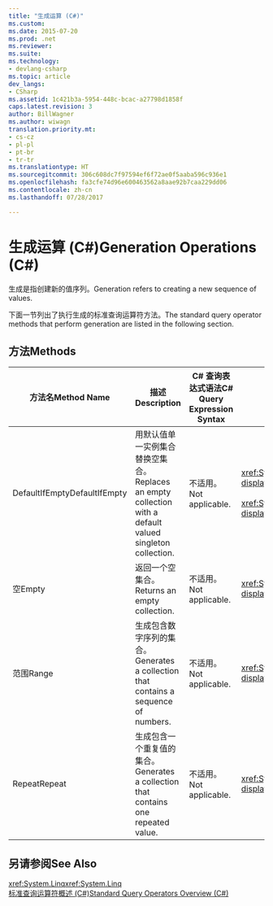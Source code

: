 ```yaml
---
title: "生成运算 (C#)"
ms.custom: 
ms.date: 2015-07-20
ms.prod: .net
ms.reviewer: 
ms.suite: 
ms.technology:
- devlang-csharp
ms.topic: article
dev_langs:
- CSharp
ms.assetid: 1c421b3a-5954-448c-bcac-a27798d1858f
caps.latest.revision: 3
author: BillWagner
ms.author: wiwagn
translation.priority.mt:
- cs-cz
- pl-pl
- pt-br
- tr-tr
ms.translationtype: HT
ms.sourcegitcommit: 306c608dc7f97594ef6f72ae0f5aaba596c936e1
ms.openlocfilehash: fa3cfe74d96e600463562a8aae92b7caa229dd06
ms.contentlocale: zh-cn
ms.lasthandoff: 07/28/2017

---
```

# <a name="generation-operations-c"></a><span data-ttu-id="1713c-102">生成运算 (C#)</span><span class="sxs-lookup"><span data-stu-id="1713c-102">Generation Operations (C#)</span></span>
<span data-ttu-id="1713c-103">生成是指创建新的值序列。</span><span class="sxs-lookup"><span data-stu-id="1713c-103">Generation refers to creating a new sequence of values.</span></span>  
  
 <span data-ttu-id="1713c-104">下面一节列出了执行生成的标准查询运算符方法。</span><span class="sxs-lookup"><span data-stu-id="1713c-104">The standard query operator methods that perform generation are listed in the following section.</span></span>  
  
## <a name="methods"></a><span data-ttu-id="1713c-105">方法</span><span class="sxs-lookup"><span data-stu-id="1713c-105">Methods</span></span>  
  
|<span data-ttu-id="1713c-106">方法名</span><span class="sxs-lookup"><span data-stu-id="1713c-106">Method Name</span></span>|<span data-ttu-id="1713c-107">描述</span><span class="sxs-lookup"><span data-stu-id="1713c-107">Description</span></span>|<span data-ttu-id="1713c-108">C# 查询表达式语法</span><span class="sxs-lookup"><span data-stu-id="1713c-108">C# Query Expression Syntax</span></span>|<span data-ttu-id="1713c-109">详细信息</span><span class="sxs-lookup"><span data-stu-id="1713c-109">More Information</span></span>|  
|-----------------|-----------------|---------------------------------|----------------------|  
|<span data-ttu-id="1713c-110">DefaultIfEmpty</span><span class="sxs-lookup"><span data-stu-id="1713c-110">DefaultIfEmpty</span></span>|<span data-ttu-id="1713c-111">用默认值单一实例集合替换空集合。</span><span class="sxs-lookup"><span data-stu-id="1713c-111">Replaces an empty collection with a default valued singleton collection.</span></span>|<span data-ttu-id="1713c-112">不适用。</span><span class="sxs-lookup"><span data-stu-id="1713c-112">Not applicable.</span></span>|<xref:System.Linq.Enumerable.DefaultIfEmpty%2A?displayProperty=fullName><br /><br /> <xref:System.Linq.Queryable.DefaultIfEmpty%2A?displayProperty=fullName>|  
|<span data-ttu-id="1713c-113">空</span><span class="sxs-lookup"><span data-stu-id="1713c-113">Empty</span></span>|<span data-ttu-id="1713c-114">返回一个空集合。</span><span class="sxs-lookup"><span data-stu-id="1713c-114">Returns an empty collection.</span></span>|<span data-ttu-id="1713c-115">不适用。</span><span class="sxs-lookup"><span data-stu-id="1713c-115">Not applicable.</span></span>|<xref:System.Linq.Enumerable.Empty%2A?displayProperty=fullName>|  
|<span data-ttu-id="1713c-116">范围</span><span class="sxs-lookup"><span data-stu-id="1713c-116">Range</span></span>|<span data-ttu-id="1713c-117">生成包含数字序列的集合。</span><span class="sxs-lookup"><span data-stu-id="1713c-117">Generates a collection that contains a sequence of numbers.</span></span>|<span data-ttu-id="1713c-118">不适用。</span><span class="sxs-lookup"><span data-stu-id="1713c-118">Not applicable.</span></span>|<xref:System.Linq.Enumerable.Range%2A?displayProperty=fullName>|  
|<span data-ttu-id="1713c-119">Repeat</span><span class="sxs-lookup"><span data-stu-id="1713c-119">Repeat</span></span>|<span data-ttu-id="1713c-120">生成包含一个重复值的集合。</span><span class="sxs-lookup"><span data-stu-id="1713c-120">Generates a collection that contains one repeated value.</span></span>|<span data-ttu-id="1713c-121">不适用。</span><span class="sxs-lookup"><span data-stu-id="1713c-121">Not applicable.</span></span>|<xref:System.Linq.Enumerable.Repeat%2A?displayProperty=fullName>|  
  
## <a name="see-also"></a><span data-ttu-id="1713c-122">另请参阅</span><span class="sxs-lookup"><span data-stu-id="1713c-122">See Also</span></span>  
 <span data-ttu-id="1713c-123"><xref:System.Linq></span><span class="sxs-lookup"><span data-stu-id="1713c-123"><xref:System.Linq></span></span>   
 [<span data-ttu-id="1713c-124">标准查询运算符概述 (C#)</span><span class="sxs-lookup"><span data-stu-id="1713c-124">Standard Query Operators Overview (C#)</span></span>](../../../../csharp/programming-guide/concepts/linq/standard-query-operators-overview.md)

